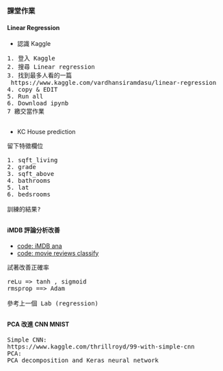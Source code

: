 ### 課堂作業
#### Linear Regression
* 認識 Kaggle
<pre>
1. 登入 Kaggle
2. 搜尋 Linear regression
3. 找到最多人看的一篇
 https://www.kaggle.com/vardhansiramdasu/linear-regression
4. copy & EDIT
5. Run all
6. Download ipynb
7 繳交當作業
</pre>
##
* KC House prediction
<pre>
留下特徵欄位

1. sqft_living
2. grade
3. sqft_above
4. bathrooms
5. lat
6. bedsrooms

訓練的結果?
</pre>
##
#### iMDB 評論分析改善
* [code: iMDB ana](https://github.com/jumbokh/ML-Class/blob/main/notebooks/imdb_ana.ipynb)
* [code: movie reviews classify](https://github.com/jumbokh/ML-Class/blob/main/notebooks/3_5_classifying_movie_reviews.ipynb)
<pre>
試著改善正確率

reLu => tanh , sigmoid
rmsprop ==> Adam

參考上一個 Lab (regression)
</pre>
##
#### PCA 改進 CNN MNIST
<pre>
Simple CNN:
https://www.kaggle.com/thrillroyd/99-with-simple-cnn
PCA:
PCA decomposition and Keras neural network
</pre>
##

